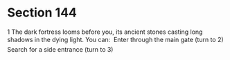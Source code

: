 # Section 144

1
The dark fortress looms before you, its ancient stones casting long shadows
in the dying light. You can:
 Enter through the main gate (turn to 2)
 Search for a side entrance (turn to 3)